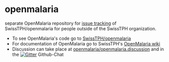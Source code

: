 # openmalaria
separate OpenMalaria repository for [issue tracking](https://github.com/openmalaria/openmalaria/issues) of SwissTPH/openmalaria for people outside of the SwissTPH organization.

* To see OpenMalaria's code go to [SwissTPH/openmalaria](https://github.com/SwissTPH/openmalaria)
* For documentation of OpenMalaria go to SwissTPH's [OpenMalaria wiki](https://github.com/SwissTPH/openmalaria/wiki)
* Discussion can take place at [openmalaria/openmalaria.discussion](https://github.com/openmalaria/openmalaria.discussion/issues) and in the [![Gitter](https://badges.gitter.im/Join%20Chat.svg)](https://gitter.im/openmalaria?utm_source=badge&utm_medium=badge&utm_campaign=pr-badge&utm_content=badge) Github-Chat
